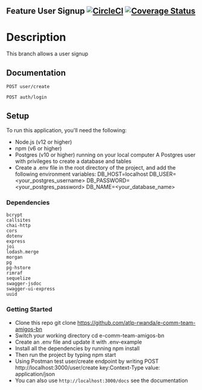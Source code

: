## Feature User Signup [![CircleCI](https://circleci.com/gh/atlp-rwanda/e-comm-team-amigos-bn.svg?style=svg&circle-token=98f879ef16fb4e3428dcc029a5d03636afbeb563)](https://github.com/atlp-rwanda/e-comm-team-amigos-bn/pulls) <a href='https://coveralls.io/github/atlp-rwanda/e-comm-team-amigos-bn?branch=ch-Coveralls-coverage-%23184581165'><img src='https://coveralls.io/repos/github/atlp-rwanda/e-comm-team-amigos-bn/badge.svg?branch=ch-Coveralls-coverage-%23184581165' alt='Coverage Status' /></a>

# Description

This branch allows a user signup 

## Documentation

`POST user/create`

`POST auth/login`

## Setup

To run this application, you'll need the following:

- Node.js (v12 or higher)
- npm (v6 or higher)
- Postgres (v10 or higher) running on your local computer
  A Postgres user with privileges to create a database and tables
- Create a .env file in the root directory of the project, and add the following environment variables:
DB_HOST=localhost
DB_USER=<your_postgres_username>
DB_PASSWORD=<your_postgres_password>
DB_NAME=<your_database_name>


### Dependencies

    bcrypt
    callsites
    chai-http
    cors
    dotenv
    express
    joi
    lodash.merge
    morgan
    pg
    pg-hstore
    rimraf
    sequelize
    swagger-jsdoc
    swagger-ui-express
    uuid

### Getting Started

- Clone this repo git clone https://github.com/atlp-rwanda/e-comm-team-amigos-bn
- Switch your working directory cd e-comm-team-amigos-bn
- Create an .env file and update it with .env-example
- Install all the dependencies by running npm install
- Then run the project by typing npm start
- Using Postman test user/create endpoint
by writing POST http://localhost:3000/user/create
key:Context-Type value: application/json
- You can also use `http://localhost:3000/docs` see the documentation
